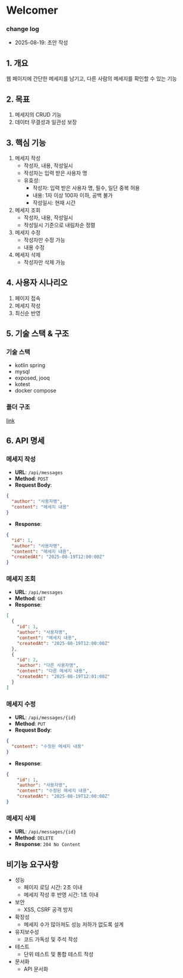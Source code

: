 # Welcomer

### change log
- 2025-08-19: 초안 작성

## 1. 개요
웹 페이지에 간단한 메세지를 남기고, 다른 사람의 메세지를 확인할 수 있는 기능

## 2. 목표
1. 메세지의 CRUD 기능
2. 데이터 무결성과 일관성 보장

## 3. 핵심 기능
1. 메세지 작성
   - 작성자, 내용, 작성일시
   - 작성자는 입력 받은 사용자 명
   - 유효성:
       - 작성자: 입력 받은 사용자 명, 필수, 일단 중복 허용
       - 내용: 1자 이상 100자 이하, 공백 불가
       - 작성일시: 현재 시간
2. 메세지 조회
   - 작성자, 내용, 작성일시
   - 작성일시 기준으로 내림차순 정렬
3. 메세지 수정
   - 작성자만 수정 가능
   - 내용 수정
4. 메세지 삭제
   - 작성자만 삭제 가능

## 4. 사용자 시나리오
1. 페이지 접속
2. 메세지 작성
3. 최신순 반영

## 5. 기술 스택 & 구조
### 기술 스택
- kotlin spring
- mysql
- exposed, jooq
- kotest
- docker compose
### 폴더 구조
[link](./folder-structure.md)



## 6. API 명세
### 메세지 작성
- **URL**: `/api/messages`
- **Method**: `POST`
- **Request Body**:
```json
{
  "author": "사용자명",
  "content": "메세지 내용"
}   
```
- **Response**:
```json
{
  "id": 1,
  "author": "사용자명",
  "content": "메세지 내용",
  "createdAt": "2025-08-19T12:00:00Z"
}
```
### 메세지 조회
- **URL**: `/api/messages`
- **Method**: `GET`
- **Response**:
```json
[
  {
    "id": 1,
    "author": "사용자명",
    "content": "메세지 내용",
    "createdAt": "2025-08-19T12:00:00Z"
  },
  {
    "id": 2,
    "author": "다른 사용자명",
    "content": "다른 메세지 내용",
    "createdAt": "2025-08-19T12:01:00Z"
  }
]
```
### 메세지 수정
- **URL**: `/api/messages/{id}`
- **Method**: `PUT`
- **Request Body**:
```json
{
  "content": "수정된 메세지 내용"
}
```
- **Response**:
```json
{
    "id": 1,
    "author": "사용자명",
    "content": "수정된 메세지 내용",
    "createdAt": "2025-08-19T12:00:00Z"
}
```
### 메세지 삭제
- **URL**: `/api/messages/{id}`
- **Method**: `DELETE`
- **Response**: `204 No Content`

## 비기능 요구사항
- 성능
  - 페이지 로딩 시간: 2초 이내
  - 메세지 작성 후 반영 시간: 1초 이내
- 보안
  - XSS, CSRF 공격 방지
- 확장성
  - 메세지 수가 많아져도 성능 저하가 없도록 설계
- 유지보수성
  - 코드 가독성 및 주석 작성
- 테스트
  - 단위 테스트 및 통합 테스트 작성
- 문서화
  - API 문서화
